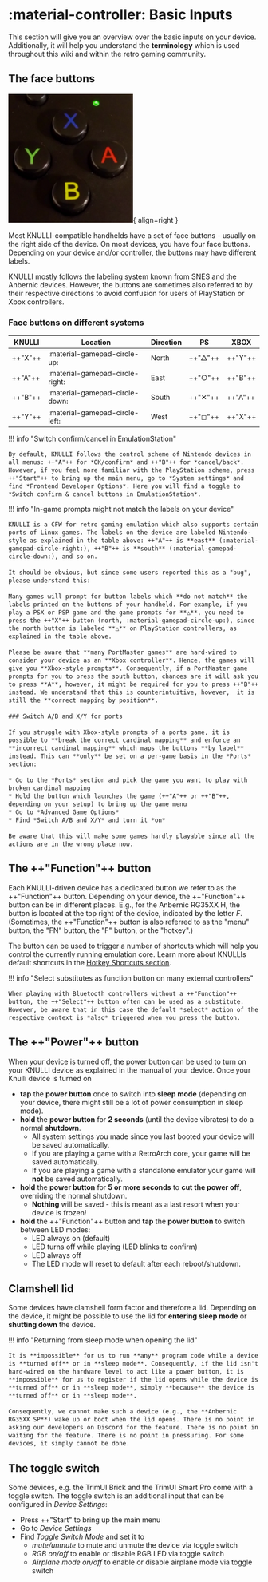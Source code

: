 # :material-controller: Basic Inputs

This section will give you an overview over the basic inputs on your device. Additionally, it will help you understand the **terminology** which is used throughout this wiki and within the retro gaming community.

## The face buttons

![Face buttons](/_inc/images/face-buttons.png){ align=right }

Most KNULLI-compatible handhelds have a set of face buttons - usually on the right side of the device. On most devices, you have four face buttons. Depending on your device and/or controller, the buttons may have different labels.

KNULLI mostly follows the labeling system known from SNES and the Anbernic devices. However, the buttons are sometimes also referred to by their respective directions to avoid confusion for users of PlayStation or Xbox controllers.

### Face buttons on different systems

| KNULLI  | Location                        |Direction | PS      | XBOX    |
| ------- | ------------------------------- | ------- | ------- | ------- |
| ++"X"++ | :material-gamepad-circle-up:    | North     | ++"△"++ | ++"Y"++ |
| ++"A"++ | :material-gamepad-circle-right: | East      | ++"○"++ | ++"B"++ |
| ++"B"++ | :material-gamepad-circle-down:  | South     | ++"✕"++ | ++"A"++ |
| ++"Y"++ | :material-gamepad-circle-left:  | West      | ++"◻"++ | ++"X"++ |

!!! info "Switch confirm/cancel in EmulationStation"

    By default, KNULLI follows the control scheme of Nintendo devices in all menus: ++"A"++ for *OK/confirm* and ++"B"++ for *cancel/back*. However, if you feel more familiar with the PlayStation scheme, press ++"Start"++ to bring up the main menu, go to *System settings* and find *Frontend Developer Options*. Here you will find a toggle to *Switch confirm & cancel buttons in EmulationStation*.

!!! info "In-game prompts might not match the labels on your device"

    KNULLI is a CFW for retro gaming emulation which also supports certain ports of Linux games. The labels on the device are labeled Nintendo-style as explained in the table above: ++"A"++ is **east** (:material-gamepad-circle-right:), ++"B"++ is **south** (:material-gamepad-circle-down:), and so on.

    It should be obvious, but since some users reported this as a "bug", please understand this:

    Many games will prompt for button labels which **do not match** the labels printed on the buttons of your handheld. For example, if you play a PSX or PSP game and the game prompts for **△**, you need to press the ++"X"++ button (north, :material-gamepad-circle-up:), since the north button is labeled **△** on PlayStation controllers, as explained in the table above.

    Please be aware that **many PortMaster games** are hard-wired to consider your device as an **Xbox controller**. Hence, the games will give you **Xbox-style prompts**. Consequently, if a PortMaster game prompts for you to press the south button, chances are it will ask you to press **A**, however, it might be required for you to press ++"B"++ instead. We understand that this is counterintuitive, however,  it is still the **correct mapping by position**.

    ### Switch A/B and X/Y for ports

    If you struggle with Xbox-style prompts of a ports game, it is possible to **break the correct cardinal mapping** and enforce an **incorrect cardinal mapping** which maps the buttons **by label** instead. This can **only** be set on a per-game basis in the *Ports* section:
    
    * Go to the *Ports* section and pick the game you want to play with broken cardinal mapping
    * Hold the button which launches the game (++"A"++ or ++"B"++, depending on your setup) to bring up the game menu
    * Go to *Advanced Game Options*
    * Find *Switch A/B and X/Y* and turn it *on*

    Be aware that this will make some games hardly playable since all the actions are in the wrong place now.

## The ++"Function"++ button

Each KNULLI-driven device has a dedicated button we refer to as the ++"Function"++ button. Depending on your device, the ++"Function"++ button can be in different places. E.g., for the Anbernic RG35XX H, the button is located at the top right of the device, indicated by the letter *F*. (Sometimes, the ++"Function"++ button is also referred to as the "menu" button, the "FN" button, the "F" button, or the "hotkey".)

The button can be used to trigger a number of shortcuts which will help you control the currently running emulation core. Learn more about KNULLIs default shortcuts in the [Hotkey Shortcuts section](../hotkey-shortcuts).

!!! info "Select substitutes as function button on many external controllers"

    When playing with Bluetooth controllers without a ++"Function"++ button, the ++"Select"++ button often can be used as a substitute. However, be aware that in this case the default *select* action of the respective context is *also* triggered when you press the button.


## The ++"Power"++ button

When your device is turned off, the power button can be used to turn on your KNULLI device as explained in the manual of your device. Once your Knulli device is turned on

* **tap** the **power button** once to switch into **sleep mode** (depending on your device, there might still be a lot of power consumption in sleep mode).
* **hold** the **power button** for **2 seconds** (until the device vibrates) to do a normal **shutdown**.
    * All system settings you made since you last booted your device will be saved automatically.
    * If you are playing a game with a RetroArch core, your game will be saved automatically.
    * If you are playing a game with a standalone emulator your game will **not** be saved automatically.
* **hold** the **power button** for **5 or more seconds** to **cut the power off**, overriding the normal shutdown.
    * **Nothing** will be saved - this is meant as a last resort when your device is frozen!
* **hold** the ++"Function"++ button and **tap** the **power button** to switch between LED modes:
     * LED always on (default)
     * LED turns off while playing (LED blinks to confirm)
     * LED always off
     * The LED mode will reset to default after each reboot/shutdown.

## Clamshell lid

Some devices have clamshell form factor and therefore a lid. Depending on the device, it might be possible to use the lid for  **entering sleep mode** or **shutting down** the device.

!!! info "Returning from sleep mode when opening the lid"

    It is **impossible** for us to run **any** program code while a device is **turned off** or in **sleep mode**. Consequently, if the lid isn't hard-wired on the hardware level to act like a power button, it is **impossible** for us to register if the lid opens while the device is **turned off** or in **sleep mode**, simply **because** the device is **turned off** or in **sleep mode**.

    Consequently, we cannot make such a device (e.g., the **Anbernic RG35XX SP**) wake up or boot when the lid opens. There is no point in asking our developers on Discord for the feature. There is no point in waiting for the feature. There is no point in pressuring. For some devices, it simply cannot be done.

## The toggle switch

Some devices, e.g. the TrimUI Brick and the TrimUI Smart Pro come with a toggle switch. The toggle switch is an additional input that can be configured in *Device Settings*:

* Press ++"Start" to bring up the main menu
* Go to *Device Settings*
* Find *Toggle Switch Mode* and set it to
    * *mute/unmute* to mute and unmute the device via toggle switch
    * *RGB on/off* to enable or disable RGB LED via toggle switch
    * *Airplane mode on/off* to enable or disable airplane mode via toggle switch
